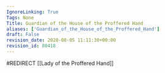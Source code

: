 ```yaml
---
IgnoreLinking: True
Tags: None
Title: Guardian of the House of the Proffered Hand
aliases: ['Guardian_of_the_House_of_the_Proffered_Hand']
draft: False
revision_date: 2020-08-05 11:11:30+00:00
revision_id: 80418
---
```


#REDIRECT [[Lady of the Proffered Hand]]